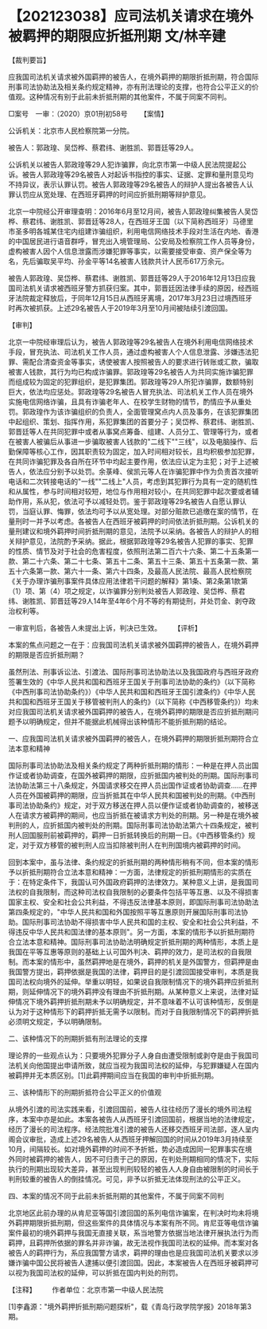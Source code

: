 # 【202123038】应司法机关请求在境外被羁押的期限应折抵刑期 文/林辛建

【裁判要旨】

应我国司法机关请求被外国羁押的被告人，在境外羁押的期限折抵刑期，符合国际刑事司法协助法及相关条约规定精神，亦有刑法理论的支撑，也符合公平正义的价值观。这种情况有别于此前未折抵刑期的其他案件，不属于同案不同判。

□案号　一审：（2020）京01刑初58号 　　【案情】

公诉机关：北京市人民检察院第一分院。

被告人：郭政瑝、吴岱桦、蔡君纬、谢胜凯、郭晋廷等29人。

公诉机关以被告人郭政瑝等29人犯诈骗罪，向北京市第一中级人民法院提起公诉。被告人郭政瑝等29名被告人对起诉书指控的事实、证据、定罪和量刑意见均不持异议，表示认罪认罚。被告人郭政瑝等29名被告人的辩护人提出各被告人认罪认罚应从宽处理、在西班牙羁押的时间应折抵刑期等辩护意见。

北京一中院经公开审理查明：2016年6月至12月间，被告人郭政瑝纠集被告人吴岱桦、蔡君纬、谢胜凯、郭晋廷等28人，在西班牙王国（以下简称西班牙）马德里市圣多明各城某住宅内组建诈骗组织，利用电信网络技术手段对生活在内地、香港的中国居民进行语音群呼，冒充出入境管理局、公安局及检察院工作人员等身份，虚构被害人因个人信息泄露而涉嫌犯罪等事实，以需要接受审查、资产保全等为名，先后骗取吴平均、孙金平等14名被害人钱款共计人民币617万余元。

被告人郭政瑝、吴岱桦、蔡君纬、谢胜凯、郭晋廷等29人于2016年12月13日应我国司法机关请求被西班牙警方抓获归案。其中，郭晋廷因法律手续的原因，经西班牙法院裁定释放后，于同年12月15日从西班牙离境，2017年3月23日过境西班牙时再次被抓获。上述29名被告人于2019年3月至10月间被陆续引渡回国。

【审判】

北京一中院经审理后认为，被告人郭政瑝等29名被告人在境外利用电信网络技术手段，冒充执法、司法机关工作人员，通过虚构被害人个人信息泄露、涉嫌违法犯罪、需配合清查资金等事实，诱使被害人按照被告人的要求进行转账或汇款，骗取被害人钱款，其行为均已构成诈骗罪。郭政瑝等29名被告人为共同实施诈骗犯罪而组成较为固定的犯罪组织，是犯罪集团。郭政瑝等29人所犯诈骗罪，数额特别巨大，依法均应惩处。郭政瑝等29名被告人冒充执法、司法机关工作人员在境外实施电信网络诈骗，且具有诈骗老年人、在校学生财物的情节，酌情应予从重处罚。郭政瑝作为该诈骗组织的负责人，全面管理窝点内人员及事务，在该犯罪集团中起组织、策划、指挥作用，系犯罪集团的首要分子；吴岱桦、蔡君纬、谢胜凯、郭晋廷等人在共同犯罪中或者从事窝点筹备、组建、人员分工、管理等行为，或者在被害人被骗后从事进一步骗取被害人钱款的"二线下""三线"，以及电脑操作、后勤保障等核心工作，因其职责较为固定，加入时间相对较长，且均积极参加犯罪，在共同诈骗犯罪及各自所在环节中均起主要作用，依法应认定为主犯；对于上述被告人，依法应分别予以处罚。余菉峰、侯凯元等人在诈骗犯罪中作为负责首次接听电话和二次转接电话的"一线""二线上"人员，考虑到其犯罪行为具有一定的随机性和从属性，参与时间相对较短，地位与作用相对较小，在共同犯罪中起次要或者辅助作用，系从犯，依法可予以减轻处罚。鉴于郭政瑝等29名被告人自愿认罪认罚，当庭认罪、悔罪，依法均可予以从宽处理。对部分赃款已追缴在案的情节，在量刑时一并予以考虑。各被告人在西班牙被羁押的时间依法折抵刑期。公诉机关的量刑建议和境外羁押时间折抵刑期的意见，法院予以采纳。各被告人的辩护人的相关辩护意见，法院酌予采纳。据此，根据郭政瑝等29名被告人犯罪的事实、犯罪的性质、情节及对于社会的危害程度，依照刑法第二百六十六条、第二十五条第一款、第二十六条、第二十七条、第五十二条、第五十三条、第五十五条第一款、第五十六条第一款、第六十一条、第六十四条，及最高人民法院、最高人民检察院《关于办理诈骗刑事案件具体应用法律若干问题的解释》第1条、第2条第1款第（1）项、第（4）项之规定，以诈骗罪分别判处被告人郭政瑝、吴岱桦、蔡君纬、谢胜凯、郭晋廷等29人14年至4年6个月不等的有期徒刑，并处罚金、剥夺政治权利等。

一审宣判后，各被告人未提出上诉，判决已生效。 　　【评析】

本案的焦点问题之一在于：应我国司法机关请求被外国羁押的被告人，在境外羁押的期限是否应折抵刑期？

虽然刑法、刑事诉讼法、引渡法、国际刑事司法协助法以及我国政府与西班牙政府签署生效的《中华人民共和国和西班牙王国关于刑事司法协助的条约》（以下简称《中西刑事司法协助条约》）《中华人民共和国和西班牙王国引渡条约》《中华人民共和国和西班牙王国关于移管被判刑人的条约》（以下简称《中西移管条约》）均未对应我国司法机关请求被外国羁押的被告人，在境外羁押的期限是否应折抵刑期问题予以明确规定，但并不能据此机械得出该种情形不能折抵刑期的结论。

一、应我国司法机关请求被外国羁押的被告人，在境外羁押的期限折抵刑期符合立法本意和精神

国际刑事司法协助法及相关条约规定了两种折抵刑期的情形：一种是在押人员出国作证或者协助调查，在国外被羁押的期限，应折抵国内被判处的刑期。国际刑事司法协助法第三十八条规定，外国请求移交在押人员出国作证或者协助调查......在押人员在外国被羁押的期限，应当折抵其在中华人民共和国被判处的刑期。《中西刑事司法协助条约》规定，对于双方移送在押人员以便作证或者协助调查的，被移送人在请求方被羁押的期间，也应当折抵在被请求方判处的刑期。另一种是在境外被判刑的人，应折抵国内被判处的刑期。国际刑事司法协助法第六十四条规定，被判刑人回国服刑前被羁押的，羁押一日折抵转换后的刑期一日。《中西移管条约》规定，对于双方移管的被判刑人应当扣除被判刑人在判刑国境内被羁押的时间。

回到本案中，虽与法律、条约规定的折抵刑期的两种情形稍有不同，但本案的情形予以折抵刑期符合立法本意和精神：一方面，法律规定的折抵刑期情形的实质在于：在特定条件下，我国认可外国政府羁押的法律效力。某种意义上讲，是我国司法权的自我限制，而这种司法权自我限制的必要条件包括平等互惠、以及不得损害国家主权、安全和社会公共利益，不得违反法律基本原则，即国际刑事司法协助法第四条规定的，"中华人民共和国和外国按照平等互惠原则开展国际刑事司法协助。国际刑事司法协助不得损害中华人民共和国的主权、安全和社会公共利益，不得违反中华人民共和国法律的基本原则"。另一方面，本案的情形予以折抵刑期符合立法本意和精神。国际刑事司法协助法明确规定折抵刑期的两种情形，本质上是我国在平等互惠等原则的基础上认可国外判决、羁押的效力，是司法权的自我限制。而本案的情形中，虽然羁押地是在境外，羁押的机关是外国警方，但羁押是由我国警方提出，羁押依据是我国的法律，羁押目的是引渡回国接受审判，本质是我国司法权向境外的延伸。举重以明轻，如果说自我限制情况下的境外羁押应折抵刑期，则延伸情况下的境外羁押没有理由不折抵刑期。从某种意义上来说，法律对延伸情况下境外羁押折抵刑期未予以明确规定，并不意味着不认可该种情形，反倒是认为对于这种情形下的羁押折抵无需予以限制。而对于自我限制情况下的羁押折抵必须明文规定，予以明确限制。

二、该种情况下的刑期折抵有刑法理论的支撑

理论界的一些观点认为：只要境外犯罪分子人身自由遭受限制或剥夺是由于我国司法机关向他国提出申请所致，就应当视为我国司法权的延伸，与犯罪嫌疑人在国内被羁押并无本质区别。\[1\]此羁押期间应当在我国的审判中折抵刑期。

三、该种情形下的刑期折抵符合公平正义的价值观

从境外引渡的司法实践来看，引渡回国前，被告人往往经历了漫长的境外司法程序，本案中亦是如此。本案各被告人从西班牙引渡回国前，根据当地的法律规定，经历了漫长的司法程序。经法院批准引渡的被告人还移交西班牙司法部，逐人呈内阁会议审批，造成上述29名被告人从西班牙押解回国的时间从2019年3月持续至10月，间隔较长。如对境外羁押的时间不予折抵，势必造成因同一犯罪事实在境外同时被羁押的被告人，因不可归责于己的原因，在判处刑期相同的情况下，实际执行的刑期出现较大差异，甚至出现判刑较轻的被告人人身自由被限制的时间长于判刑较重的被告人的倒挂情况。可见，非予以折抵无法体现刑法的公平正义。

四、本案的情况不同于此前未折抵刑期的其他案件，不属于同案不同判

北京地区此前办理的从肯尼亚等国引渡回国的系列电信诈骗案，在判决时均未将境外羁押期限折抵刑期，但这些案件的具体情况与本案有所不同。肯尼亚等电信诈骗案件最初的境外羁押与我国无直接关联，系当地警方依据当地法律开展执法行为而羁押，且羁押所依据的罪名并非诈骗，故无法视作我国司法权的延伸。而本案对各被告人的羁押行为，系应我国警方请求，羁押的理由也是应我国司法机关要求以涉嫌诈骗中国公民将被告人逮捕以便引渡回国。因此，本案被告人在西班牙被羁押可以视为我国司法权的延伸，可以折抵在国内判处的刑罚。

【注释】 　　作者单位：北京市第一中级人民法院

\[1\]李鑫源："境外羁押折抵刑期问题探析"，载《青岛行政学院学报》2018年第3期。